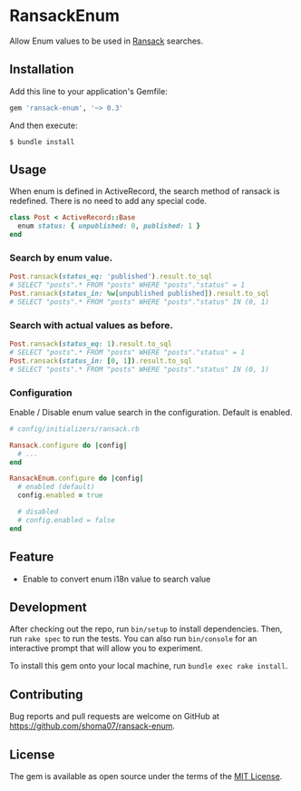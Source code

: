 # RansackEnum

Allow Enum values to be used in [Ransack](https://github.com/activerecord-hackery/ransack) searches.

## Installation

Add this line to your application's Gemfile:

```ruby
gem 'ransack-enum', '~> 0.3'
```

And then execute:

    $ bundle install

## Usage

When enum is defined in ActiveRecord, the search method of ransack is redefined.
There is no need to add any special code.

```ruby
class Post < ActiveRecord::Base
  enum status: { unpublished: 0, published: 1 }
end
```

### Search by enum value.

```ruby
Post.ransack(status_eq: 'published').result.to_sql
# SELECT "posts".* FROM "posts" WHERE "posts"."status" = 1
Post.ransack(status_in: %w[unpublished published]).result.to_sql
# SELECT "posts".* FROM "posts" WHERE "posts"."status" IN (0, 1)
```

### Search with actual values as before.

```ruby
Post.ransack(status_eq: 1).result.to_sql
# SELECT "posts".* FROM "posts" WHERE "posts"."status" = 1
Post.ransack(status_in: [0, 1]).result.to_sql
# SELECT "posts".* FROM "posts" WHERE "posts"."status" IN (0, 1)
```

### Configuration

Enable / Disable enum value search in the configuration.
Default is enabled.

```ruby
# config/initializers/ransack.rb

Ransack.configure do |config|
  # ...
end

RansackEnum.configure do |config|
  # enabled (default)
  config.enabled = true

  # disabled
  # config.enabled = false
end
```

## Feature

- Enable to convert enum i18n value to search value

## Development

After checking out the repo, run `bin/setup` to install dependencies. Then, run `rake spec` to run the tests. You can also run `bin/console` for an interactive prompt that will allow you to experiment.

To install this gem onto your local machine, run `bundle exec rake install`.

## Contributing

Bug reports and pull requests are welcome on GitHub at https://github.com/shoma07/ransack-enum.

## License

The gem is available as open source under the terms of the [MIT License](https://opensource.org/licenses/MIT).
